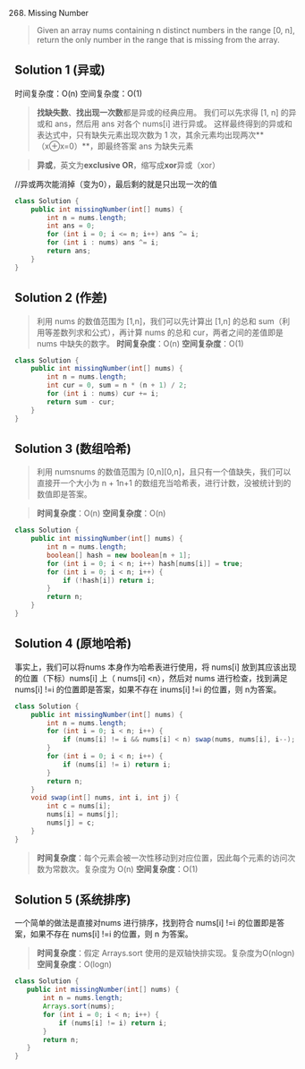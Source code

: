 268. Missing Number

>Given an array nums containing n distinct numbers in the range [0, n], return the only number in the range that is missing from the array.

## Solution 1 (异或)
时间复杂度：O(n)
空间复杂度：O(1)
>**找缺失数**、**找出现一次数**都是异或的经典应用。
我们可以先求得 [1, n] 的异或和 ans，然后用 ans 对各个 nums[i] 进行异或。
这样最终得到的异或和表达式中，只有缺失元素出现次数为 1 次，其余元素均出现两次**（x⊕x=0）**，即最终答案 ans 为缺失元素

>**异或**，英文为**exclusive OR**，缩写成**xor**异或（xor）

//异或两次能消掉（变为0），最后剩的就是只出现一次的值

``` java
class Solution {
    public int missingNumber(int[] nums) {
        int n = nums.length;
        int ans = 0;
        for (int i = 0; i <= n; i++) ans ^= i;
        for (int i : nums) ans ^= i;
        return ans;
    }
}
```
## Solution 2 (作差)
>利用 nums 的数值范围为 [1,n]，我们可以先计算出 [1,n] 的总和 sum（利用等差数列求和公式），再计算 nums 的总和 cur，两者之间的差值即是 nums 中缺失的数字。
>**时间复杂度**：O(n)
**空间复杂度**：O(1)

```java
class Solution {
    public int missingNumber(int[] nums) {
        int n = nums.length;
        int cur = 0, sum = n * (n + 1) / 2;
        for (int i : nums) cur += i;
        return sum - cur;
    }
}
```




 ## Solution 3 (数组哈希)

 >利用 numsnums 的数值范围为 [0,n][0,n]，且只有一个值缺失，我们可以直接开一个大小为 n + 1n+1 的数组充当哈希表，进行计数，没被统计到的数值即是答案。

 >**时间复杂度**：O(n)
**空间复杂度**：O(n)
```java
class Solution {
    public int missingNumber(int[] nums) {
        int n = nums.length;
        boolean[] hash = new boolean[n + 1];
        for (int i = 0; i < n; i++) hash[nums[i]] = true;
        for (int i = 0; i < n; i++) {
            if (!hash[i]) return i;
        }
        return n;
    }
}
```

## Solution 4 (原地哈希)
事实上，我们可以将nums 本身作为哈希表进行使用，将 nums[i] 放到其应该出现的位置（下标）nums[i] 上（ nums[i] <n），然后对 nums 进行检查，找到满足 nums[i] !=i 的位置即是答案，如果不存在 inums[i] !=i 的位置，则 n为答案。


```java
class Solution {
    public int missingNumber(int[] nums) {
        int n = nums.length;
        for (int i = 0; i < n; i++) {
            if (nums[i] != i && nums[i] < n) swap(nums, nums[i], i--);
        }
        for (int i = 0; i < n; i++) {
            if (nums[i] != i) return i;
        }
        return n;
    }
    void swap(int[] nums, int i, int j) {
        int c = nums[i];
        nums[i] = nums[j];
        nums[j] = c;
    }
}
```
>**时间复杂度**：每个元素会被一次性移动到对应位置，因此每个元素的访问次数为常数次。复杂度为 O(n)
**空间复杂度**：O(1)




## Solution 5 (系统排序)
一个简单的做法是直接对nums 进行排序，找到符合 nums[i] !=i 的位置即是答案，如果不存在 nums[i] !=i 的位置，则 n 为答案。


>**时间复杂度**：假定 Arrays.sort 使用的是双轴快排实现。复杂度为O(nlogn)
**空间复杂度**：O(logn)

 ```java
 class Solution {
    public int missingNumber(int[] nums) {
        int n = nums.length;
        Arrays.sort(nums);
        for (int i = 0; i < n; i++) {
            if (nums[i] != i) return i;
        }
        return n;
    }
}

 ```